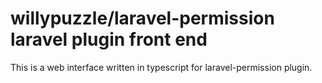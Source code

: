 # willypuzzle/laravel-permission laravel plugin front end

This is a web interface written in typescript for laravel-permission plugin.